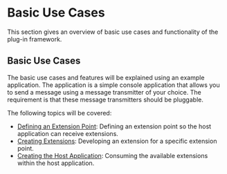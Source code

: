 Basic Use Cases
=====
This section gives an overview of basic use cases and functionality of the plug-in framework.

Basic Use Cases
----
The basic use cases and features will be explained using an example application. The application is a simple console application that allows you to send a message using a message transmitter of your choice. The requirement is that these message transmitters should be pluggable.

The following topics will be covered:

* [Defining an Extension Point](defining_an_extension_point.md): Defining an extension point so the host application can receive extensions.
* [Creating Extensions](creating_extensions.md): Developing an extension for a specific extension point.
* [Creating the Host Application](creating_the_host_application.md): Consuming the available extensions within the host application.
